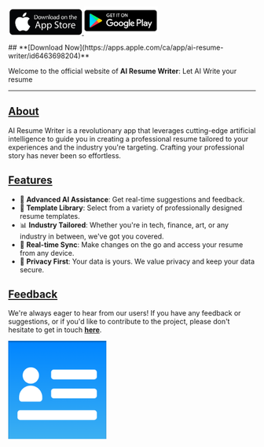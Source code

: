 <p>
    <a href="https://apps.apple.com/ca/app/ai-resume-writer/id6463698204">
        <img src="https://raw.githubusercontent.com/AI-Resume-Builder/airesumewriter.github.io/main/get-it-apple.jpeg" alt="Available on the App Store" width="150">
    </a>
    <a href="https://play.google.com/store/apps/details?id=com.wloo.airesume">
        <img src="https://raw.githubusercontent.com/AI-Resume-Builder/airesumewriter.github.io/main/get-it-android.png" alt="Available on Google Play" width="150">
    </a>
</p>
## **[Download Now](https://apps.apple.com/ca/app/ai-resume-writer/id6463698204)**

Welcome to the official website of **AI Resume Writer**: Let AI Write your resume

---

## **[About](https://ai-resume-builder.github.io/)**

AI Resume Writer is a revolutionary app that leverages cutting-edge artificial intelligence to guide you in creating a professional resume tailored to your experiences and the industry you're targeting. Crafting your professional story has never been so effortless.

## **[Features](https://ai-resume-builder.github.io/)**

- 🤖 **Advanced AI Assistance**: Get real-time suggestions and feedback.
- 📝 **Template Library**: Select from a variety of professionally designed resume templates.
- 📊 **Industry Tailored**: Whether you're in tech, finance, art, or any industry in between, we've got you covered.
- 🔄 **Real-time Sync**: Make changes on the go and access your resume from any device.
- 🔐 **Privacy First**: Your data is yours. We value privacy and keep your data secure.


## **[Feedback](https://ai-resume-builder.github.io/)**

We're always eager to hear from our users! If you have any feedback or suggestions, or if you'd like to contribute to the project, please don't hesitate to get in touch **[here](https://forms.gle/dkonS5PPThD3oqVB7)**.

<img src="https://raw.githubusercontent.com/AI-Resume-Builder/airesumewriter.github.io/main/Group%2040.png" width="200"> 
